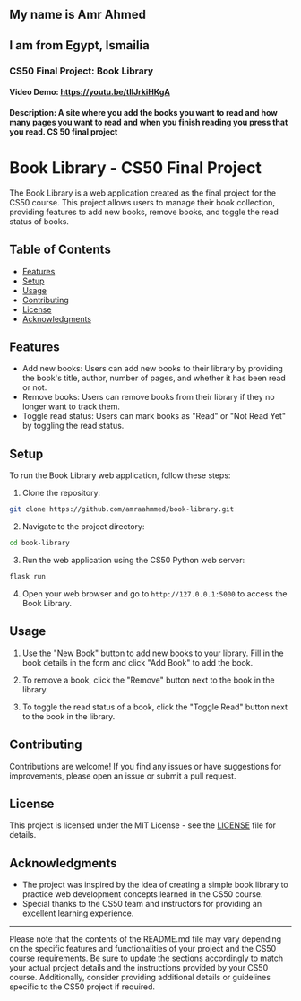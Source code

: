 ## My name is Amr Ahmed
## I am from Egypt, Ismailia
### CS50 Final Project: Book Library
#### Video Demo: <https://youtu.be/tIlJrkiHKgA>
#### Description: A site where you add the books you want to read and how many pages you want to read and when you finish reading you press that you read. CS 50 final project

# Book Library - CS50 Final Project

The Book Library is a web application created as the final project for the CS50 course. This project allows users to manage their book collection, providing features to add new books, remove books, and toggle the read status of books.

## Table of Contents

- [Features](#features)
- [Setup](#setup)
- [Usage](#usage)
- [Contributing](#contributing)
- [License](#license)
- [Acknowledgments](#acknowledgments)

## Features

- Add new books: Users can add new books to their library by providing the book's title, author, number of pages, and whether it has been read or not.
- Remove books: Users can remove books from their library if they no longer want to track them.
- Toggle read status: Users can mark books as "Read" or "Not Read Yet" by toggling the read status.

## Setup

To run the Book Library web application, follow these steps:

1. Clone the repository:

```bash
git clone https://github.com/amraahmmed/book-library.git
```

2. Navigate to the project directory:

```bash
cd book-library
```

3. Run the web application using the CS50 Python web server:

```bash
flask run
```

4. Open your web browser and go to `http://127.0.0.1:5000` to access the Book Library.

## Usage

1. Use the "New Book" button to add new books to your library. Fill in the book details in the form and click "Add Book" to add the book.

2. To remove a book, click the "Remove" button next to the book in the library.

3. To toggle the read status of a book, click the "Toggle Read" button next to the book in the library.

## Contributing

Contributions are welcome! If you find any issues or have suggestions for improvements, please open an issue or submit a pull request.

## License

This project is licensed under the MIT License - see the [LICENSE](LICENSE) file for details.

## Acknowledgments

- The project was inspired by the idea of creating a simple book library to practice web development concepts learned in the CS50 course.
- Special thanks to the CS50 team and instructors for providing an excellent learning experience.

---

Please note that the contents of the README.md file may vary depending on the specific features and functionalities of your project and the CS50 course requirements. Be sure to update the sections accordingly to match your actual project details and the instructions provided by your CS50 course. Additionally, consider providing additional details or guidelines specific to the CS50 project if required.
